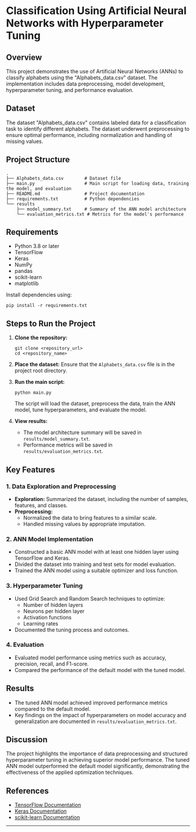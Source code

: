 # Classification Using Artificial Neural Networks with Hyperparameter Tuning

## Overview
This project demonstrates the use of Artificial Neural Networks (ANNs) to classify alphabets using the "Alphabets_data.csv" dataset. The implementation includes data preprocessing, model development, hyperparameter tuning, and performance evaluation.

## Dataset
The dataset "Alphabets_data.csv" contains labeled data for a classification task to identify different alphabets. The dataset underwent preprocessing to ensure optimal performance, including normalization and handling of missing values.

## Project Structure
```
.
├── Alphabets_data.csv        # Dataset file
├── main.py                   # Main script for loading data, training the model, and evaluation
├── README.md                 # Project documentation
├── requirements.txt          # Python dependencies
└── results
    ├── model_summary.txt     # Summary of the ANN model architecture
    └── evaluation_metrics.txt # Metrics for the model's performance
```

## Requirements
- Python 3.8 or later
- TensorFlow
- Keras
- NumPy
- pandas
- scikit-learn
- matplotlib

Install dependencies using:
```
pip install -r requirements.txt
```

## Steps to Run the Project
1. **Clone the repository:**
   ```
   git clone <repository_url>
   cd <repository_name>
   ```

2. **Place the dataset:**
   Ensure that the `Alphabets_data.csv` file is in the project root directory.

3. **Run the main script:**
   ```
   python main.py
   ```

   The script will load the dataset, preprocess the data, train the ANN model, tune hyperparameters, and evaluate the model.

4. **View results:**
   - The model architecture summary will be saved in `results/model_summary.txt`.
   - Performance metrics will be saved in `results/evaluation_metrics.txt`.

## Key Features
### 1. Data Exploration and Preprocessing
- **Exploration:** Summarized the dataset, including the number of samples, features, and classes.
- **Preprocessing:**
  - Normalized the data to bring features to a similar scale.
  - Handled missing values by appropriate imputation.

### 2. ANN Model Implementation
- Constructed a basic ANN model with at least one hidden layer using TensorFlow and Keras.
- Divided the dataset into training and test sets for model evaluation.
- Trained the ANN model using a suitable optimizer and loss function.

### 3. Hyperparameter Tuning
- Used Grid Search and Random Search techniques to optimize:
  - Number of hidden layers
  - Neurons per hidden layer
  - Activation functions
  - Learning rates
- Documented the tuning process and outcomes.

### 4. Evaluation
- Evaluated model performance using metrics such as accuracy, precision, recall, and F1-score.
- Compared the performance of the default model with the tuned model.

## Results
- The tuned ANN model achieved improved performance metrics compared to the default model.
- Key findings on the impact of hyperparameters on model accuracy and generalization are documented in `results/evaluation_metrics.txt`.

## Discussion
The project highlights the importance of data preprocessing and structured hyperparameter tuning in achieving superior model performance. The tuned ANN model outperformed the default model significantly, demonstrating the effectiveness of the applied optimization techniques.

## References
- [TensorFlow Documentation](https://www.tensorflow.org/)
- [Keras Documentation](https://keras.io/)
- [scikit-learn Documentation](https://scikit-learn.org/stable/)

---


